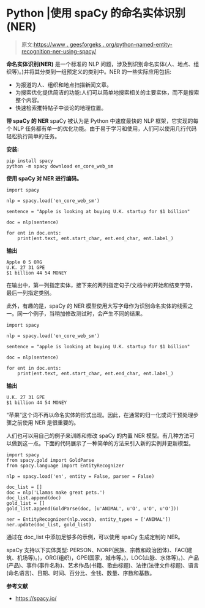 # Python |使用 spaCy 的命名实体识别(NER)

> 原文:[https://www . geesforgeks . org/python-named-entity-recognition-ner-using-spacy/](https://www.geeksforgeeks.org/python-named-entity-recognition-ner-using-spacy/)

**命名实体识别(NER)** 是一个标准的 NLP 问题，涉及到识别命名实体(人、地点、组织等)。)并将其分类到一组预定义的类别中。NER 的一些实际应用包括:

*   为报道的人、组织和地点扫描新闻文章。
*   为搜索优化提供简洁的功能:人们可以简单地搜索相关的主要实体，而不是搜索整个内容。
*   快速检索推特帖子中谈论的地理位置。

**带 spaCy 的 NER**
spaCy 被认为是 Python 中速度最快的 NLP 框架，它实现的每个 NLP 任务都有单一的优化功能。由于易于学习和使用，人们可以使用几行代码轻松执行简单的任务。

**安装:**

```
pip install spacy
python -m spacy download en_core_web_sm

```

**使用 spaCy 对 NER 进行编码。**

```
import spacy

nlp = spacy.load('en_core_web_sm')

sentence = "Apple is looking at buying U.K. startup for $1 billion"

doc = nlp(sentence)

for ent in doc.ents:
    print(ent.text, ent.start_char, ent.end_char, ent.label_)
```

**输出**

```
Apple 0 5 ORG
U.K. 27 31 GPE
$1 billion 44 54 MONEY

```

在输出中，第一列指定实体，接下来的两列指定句子/文档中的开始和结束字符，最后一列指定类别。

此外，有趣的是，spaCy 的 NER 模型使用大写字母作为识别命名实体的线索之一。同一个例子，当稍加修改测试时，会产生不同的结果。

```
import spacy

nlp = spacy.load('en_core_web_sm')

sentence = "apple is looking at buying U.K. startup for $1 billion"

doc = nlp(sentence)

for ent in doc.ents:
    print(ent.text, ent.start_char, ent.end_char, ent.label_)
```

**输出**

```
U.K. 27 31 GPE
$1 billion 44 54 MONEY

```

“苹果”这个词不再以命名实体的形式出现。因此，在通常的归一化或词干预处理步骤之前使用 NER 是很重要的。

人们也可以用自己的例子来训练和修改 spaCy 的内置 NER 模型。有几种方法可以做到这一点。下面的代码展示了一种简单的方法来引入新的实例并更新模型。

```
import spacy
from spacy.gold import GoldParse
from spacy.language import EntityRecognizer

nlp = spacy.load('en', entity = False, parser = False)

doc_list = []
doc = nlp('Llamas make great pets.')
doc_list.append(doc)
gold_list = []
gold_list.append(GoldParse(doc, [u'ANIMAL', u'O', u'O', u'O']))

ner = EntityRecognizer(nlp.vocab, entity_types = ['ANIMAL'])
ner.update(doc_list, gold_list)
```

通过在 doc_list 中添加足够多的示例，可以使用 spaCy 生成定制的 NER。

spaCy 支持以下实体类型:
PERSON、NORP(民族、宗教和政治团体)、FAC(建筑、机场等)。)，ORG(组织)，GPE(国家，城市等。)，LOC(山脉、水体等)。)、产品(产品)、事件(事件名称)、艺术作品(书籍、歌曲标题)、法律(法律文件标题)、语言(命名语言)、日期、时间、百分比、金钱、数量、序数和基数。

**参考文献**

*   https://spacy.io/